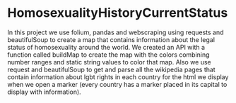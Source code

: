 # HomosexualityHistoryCurrentStatus
 In this project we use folium, pandas and webscraping using requests and beautifulSoup to create a map that contains information about the legal status of homosexuality around the world. We created an API with a function called buildMap to create the map with the colors combining number ranges and static string values to color that map. Also we use request and beautifulSoup to get and parse all the wikipedia pages that contain information about lgbt rights in each country for the html we display when we open a marker (every country has a marker placed in its capital to display with information).
